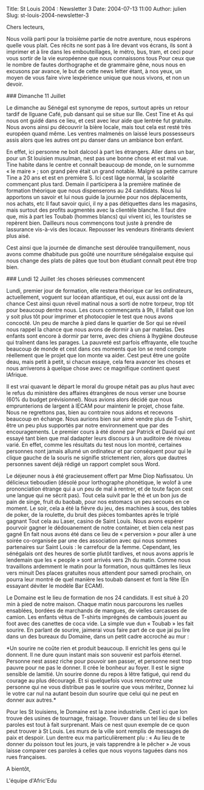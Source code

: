 Title: St Louis 2004 : Newsletter 3
Date: 2004-07-13 11:00
Author: julien
Slug: st-louis-2004-newsletter-3

Chers lecteurs,

</p>
Nous voilà parti pour la troisième partie de notre aventure, nous
espérons quelle vous plait. Ces récits ne sont pas à lire devant vos
écrans, ils sont à imprimer et à lire dans les embouteillages, le métro,
bus, tram, et ceci pour vous sortir de la vie européenne que nous
connaissons tous Pour ceux que le nombre de fautes dorthographe et de
grammaire gêne, nous nous en excusons par avance, le but de cette news
letter étant, à nos yeux, un moyen de vous faire vivre lexpérience
unique que nous vivons, et non un devoir.

</p>
### Dimanche 11 Juillet

</p>
Le dimanche au Sénégal est synonyme de repos, surtout après un retour
tardif de lIguane Café, pub dansant qui se situe sur lîle. Cest Tine et
As qui nous ont guidé dans ce lieu, et cest avec leur aide que lentrée
fut gratuite. Nous avons ainsi pu découvrir la bière locale, mais tout
cela est resté très européen quand même. Les ventres malmenés on laissé
leurs possesseurs assis alors que les autres ont pu danser dans un
ambiance bon enfant.

</p>
En effet, ici personne ne boit dalcool à part les étrangers. Aller dans
un bar, pour un St louisien musulman, nest pas une bonne chose et est
mal vue. Tine habite dans le centre et connaît beaucoup de monde, on le
surnomme « le maire » ; son grand père était un grand notable. Malgré sa
petite carrure Tine a 20 ans et est en première S. Ici cest lâge normal,
la scolarité commençant plus tard. Demain il participera à la première
matinée de formation théorique que nous dispenserons au 24 candidats.
Nous lui apportons un savoir et lui nous guide la journée pour nos
déplacements, nos achats, etc Il faut savoir quici, il ny a pas
détiquettes dans les magasins, mais surtout des profits augmentés avec
la clientèle blanche. Il faut dire que, mis à part les Toubab (hommes
blancs) qui vivent ici, les touristes se repèrent bien. Dailleurs nous
commençons tout juste à prendre de lassurance vis-à-vis des locaux.
Repousser les vendeurs itinérants devient plus aisé.

</p>
Cest ainsi que la journée de dimanche sest déroulée tranquillement, nous
avons comme dhabitude pus goûté une nourriture sénégalaise exquise qui
nous change des plats de pâtes que tout bon étudiant connaît peut être
trop bien.

</p>
### Lundi 12 Juillet :les choses sérieuses commencent

</p>
Lundi, premier jour de formation, elle restera théorique car les
ordinateurs, actuellement, voguent sur locéan atlantique, et oui, eux
aussi ont de la chance Cest ainsi quun réveil matinal nous a sorti de
notre torpeur, trop tôt pour beaucoup dentre nous. Les cours commençants
à 9h, il fallait que lon y soit plus tôt pour imprimer et photocopier le
test que nous avons concocté. Un peu de marche à pied dans le quartier
de Sor qui se réveil nous rappel la chance que nous avons de dormir à un
par matelas. Des enfants sont encore à dormir par terre, avec des chiens
à lhygiène douteuse qui traînent dans les parages. La pauvreté est
parfois effrayante, elle touche beaucoup de monde et cest dans ces
moments que lon se rend compte réellement que le projet que lon monte va
aider. Cest peut être une goûte deau, mais petit à petit, si chacun
essaye, cela fera avancer les choses et nous arriverons à quelque chose
avec ce magnifique continent quest lAfrique.

</p>
Il est vrai quavant le départ le moral du groupe nétait pas au plus haut
avec le refus du ministère des affaires étrangères de nous verser une
bourse (60% du budget prévisionnel). Nous avions alors décidé que nous
emprunterions de largent à lECAM pour maintenir le projet, chose faite.
Nous ne regrettons pas, bien au contraire nous aidons et recevons
beaucoup en échange. Nous aurions bien sur aimé vendre plus de T-shirt,
être un peu plus supportés par notre environnement que par des
encouragements. Le premier cours à été donné par Patrick et David qui
ont essayé tant bien que mal dadapter leurs discours à un auditoire de
niveau varié. En effet, comme les résultats du test nous lon montré,
certaines personnes nont jamais allumé un ordinateur et par conséquent
pour qui le clique gauche de la souris ne signifie strictement rien,
alors que dautres personnes savent déjà rédigé un rapport complet sous
Word.

</p>
Le déjeuner nous à été gracieusement offert par Mme Diop Nafissatou. Un
délicieux tieboudien (désolé pour lorthographe phonétique, le wolof à
une prononciation étrange qui a un peu de mal à rentrer, et de toute
façon cest une langue qui ne sécrit pas). Tout cela suivit par le thé et
un bon jus de pain de singe, fruit du baobab, pour nos estomacs un peu
secoués en ce moment. Le soir, cela a été la fièvre du jeu, des machines
à sous, des tables de poker, de la roulette, du bruit des pièces
tombantes après le triplé gagnant Tout cela au Laser, casino de Saint
Louis. Nous avons espérer pourvoir gagner le dédouanement de notre
container, et bien cela nest pas gagné En fait nous avons été dans ce
lieu de « perversion » pour aller à une soirée co-organisée par une des
association avec qui nous sommes partenaires sur Saint Louis : le
carrefour de la femme. Cependant, les sénégalais ont des heures de
sortie plutôt tardives, et nous avons appris le lendemain que les «
people » sont arrivés vers 2h du matin. Comme nous travaillons ardemment
le matin pour la formation, nous quittâmes les lieux vers minuit Des
places gratuites nous attendent pour samedi prochain, on pourra leur
montré de quel manière les toubab dansent et font la fête (En essayant
déviter le modèle Bar ECAM).

</p>
Le Domaine est le lieu de formation de nos 24 candidats. Il est situé à
20 min à pied de notre maison. Chaque matin nous parcourons les ruelles
ensablées, bordées de marchands de mangues, de vielles carcasses de
camion. Les enfants vêtus de T-shirts imprégnés de cambouis jouent au
foot avec des canettes de coca vide. La simple vue dun « Toubab » les
fait sourire. En parlant de sourire, jaimerai vous faire part de ce que
jai pu lire dans un des bureaux du Domaine, dans un petit cadre accroché
au mur :

</p>
*Un sourire ne coûte rien et produit beaucoup. Il enrichit les gens qui
le donnent. Il ne dure quun instant mais son souvenir est parfois
éternel. Personne nest assez riche pour pouvoir sen passer, et personne
nest trop pauvre pour ne pas le donner. Il crée le bonheur au foyer. Il
est le signe sensible de lamitié. Un sourire donne du repos à lêtre
fatigué, qui rend du courage au plus découragé. Et si quelquefois vous
rencontrez une personne qui ne vous distribue pas le sourire que vous
méritez, Donnez lui le votre car nul na autant besoin dun sourire que
celui qui ne peut en donner aux autres.*

</p>
Pour les St louisiens, le Domaine est la zone industrielle. Cest ici que
lon trouve des usines de tournage, fraisage. Trouver dans un tel lieu de
si belles paroles est tout à fait surprenant. Mais ce nest quun exemple
de ce quon peut trouver à St Louis. Les murs de la ville sont remplis de
messages de paix et despoir. Lun dentre eux ma particulièrement plu : «
Au lieu de te donner du poisson tout les jours, je vais tapprendre à le
pêcher » Je vous laisse comparer ces paroles à celles que nous voyons
taguées dans nos rues françaises.

</p>
A bientôt,

</p>
L'équipe d'Afric'Edu

</p>

